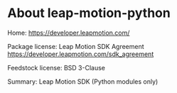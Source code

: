 About leap-motion-python
===============

Home: https://developer.leapmotion.com/

Package license: Leap Motion SDK Agreement
https://developer.leapmotion.com/sdk_agreement

Feedstock license: BSD 3-Clause

Summary: Leap Motion SDK (Python modules only)
